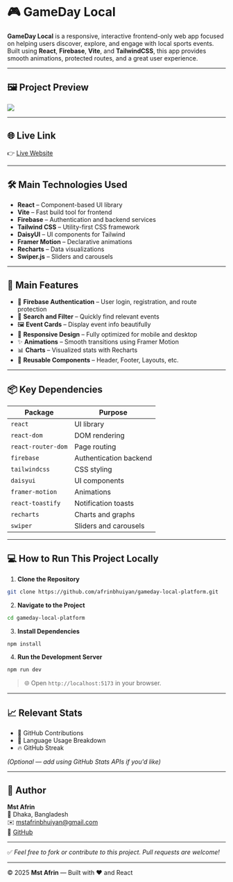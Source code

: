 
# 🎮 GameDay Local

**GameDay Local** is a responsive, interactive frontend-only web app focused on helping users discover, explore, and engage with local sports events. Built using **React**, **Firebase**, **Vite**, and **TailwindCSS**, this app provides smooth animations, protected routes, and a great user experience.

---

## 🖼️ Project Preview

<p>
<img src="banner.png" />
</p>

---

## 🌐 Live Link

👉 [Live Website](https://starlit-nougat-c89c38.netlify.app/)  

---

## 🛠️ Main Technologies Used

- **React** – Component-based UI library
- **Vite** – Fast build tool for frontend
- **Firebase** – Authentication and backend services
- **Tailwind CSS** – Utility-first CSS framework
- **DaisyUI** – UI components for Tailwind
- **Framer Motion** – Declarative animations
- **Recharts** – Data visualizations
- **Swiper.js** – Sliders and carousels

---

## 🚀 Main Features

- 🔐 **Firebase Authentication** – User login, registration, and route protection
- 🔎 **Search and Filter** – Quickly find relevant events
- 🖼 **Event Cards** – Display event info beautifully
- 🎨 **Responsive Design** – Fully optimized for mobile and desktop
- ✨ **Animations** – Smooth transitions using Framer Motion
- 📊 **Charts** – Visualized stats with Recharts
- 🧩 **Reusable Components** – Header, Footer, Layouts, etc.

---

## 📦 Key Dependencies

| Package              | Purpose                              |
|----------------------|--------------------------------------|
| `react`              | UI library                           |
| `react-dom`          | DOM rendering                        |
| `react-router-dom`   | Page routing                         |
| `firebase`           | Authentication backend               |
| `tailwindcss`        | CSS styling                          |
| `daisyui`            | UI components                        |
| `framer-motion`      | Animations                           |
| `react-toastify`     | Notification toasts                  |
| `recharts`           | Charts and graphs                    |
| `swiper`             | Sliders and carousels                |

---


## 💻 How to Run This Project Locally

1. **Clone the Repository**
```bash
git clone https://github.com/afrinbhuiyan/gameday-local-platform.git
```

2. **Navigate to the Project**
```bash
cd gameday-local-platform
```

3. **Install Dependencies**
```bash
npm install
```

4. **Run the Development Server**
```bash
npm run dev
```

> 🌐 Open `http://localhost:5173` in your browser.

---

## 📈 Relevant Stats

- 🔄 GitHub Contributions
- 💬 Language Usage Breakdown
- 🔥 GitHub Streak

*(Optional — add using GitHub Stats APIs if you'd like)*

---

## 🧠 Author

**Mst Afrin**  
📍 Dhaka, Bangladesh  
✉️ mstafrinbhuiyan@gmail.com  
🔗 [GitHub](https://github.com/afrinbhuiyan)

---

✅ *Feel free to fork or contribute to this project. Pull requests are welcome!*

---

© 2025 **Mst Afrin** — Built with ❤️ and React
